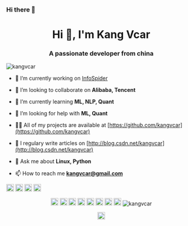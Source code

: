 ### Hi there 👋

<!--
**kangvcar/kangvcar** is a ✨ _special_ ✨ repository because its `README.md` (this file) appears on your GitHub profile.

Here are some ideas to get you started:

- 🔭 I’m currently working on ...
- 🌱 I’m currently learning ...
- 👯 I’m looking to collaborate on ...
- 🤔 I’m looking for help with ...
- 💬 Ask me about ...
- 📫 How to reach me: ...
- 😄 Pronouns: ...
- ⚡ Fun fact: ...
-->

<h1 align="center">Hi 👋, I'm Kang Vcar</h1>
<h3 align="center">A passionate developer from china</h3>
<p align="left"> <img src="https://komarev.com/ghpvc/?username=kangvcar" alt="kangvcar" /> </p>

- 🔭 I’m currently working on [InfoSpider](https://github.com/kangvcar/InfoSpider)

- 👯 I’m looking to collaborate on **Alibaba, Tencent**

- 🌱 I’m currently learning **ML, NLP, Quant**

- 🤔 I’m looking for help with **ML, Quant**

- 👨‍💻 All of my projects are available at [https://github.com/kangvcar](https://github.com/kangvcar)

- 📝 I regulary write articles on [http://blog.csdn.net/kangvcar](http://blog.csdn.net/kangvcar)

- 💬 Ask me about **Linux, Python**

- 📫 How to reach me **kangvcar@gmail.com**

<p align="left">
<img src="https://konpa.github.io/devicon/devicon.git/icons/redhat/redhat-original-wordmark.svg" alt="redhat" width="20" height="20"/> 
<img src="https://konpa.github.io/devicon/devicon.git/icons/python/python-original-wordmark.svg" alt="python" width="20" height="20"/> 
<img src="https://konpa.github.io/devicon/devicon.git/icons/docker/docker-original-wordmark.svg" alt="docker" width="20" height="20"/> 
<img src="https://konpa.github.io/devicon/devicon.git/icons/nginx/nginx-original.svg" alt="nginx" width="20" height="20"/></p><p align="center"> 
<img src="https://konpa.github.io/devicon/devicon.git/icons/mysql/mysql-original-wordmark.svg" alt="mysql" width="20" height="20"/> 
<img src="https://konpa.github.io/devicon/devicon.git/icons/mongodb/mongodb-original-wordmark.svg" alt="mongodb" width="20" height="20"/> 
<img src="https://konpa.github.io/devicon/devicon.git/icons/php/php-original.svg" alt="php" width="20" height="20"/> 
<img src="https://konpa.github.io/devicon/devicon.git/icons/django/django-original.svg" alt="django" width="20" height="20"/> 
<img src="https://konpa.github.io/devicon/devicon.git/icons/bootstrap/bootstrap-plain.svg" alt="bootstrap" width="20" height="20"/>
<img src="https://konpa.github.io/devicon/devicon.git/icons/html5/html5-original-wordmark.svg" alt="html5" width="20" height="20"/>
<img src="https://konpa.github.io/devicon/devicon.git/icons/css3/css3-original-wordmark.svg" alt="css3" width="20" height="20"/> 
<img src="https://konpa.github.io/devicon/devicon.git/icons/javascript/javascript-original.svg" alt="javascript" width="20" height="20"/> 
<img src="https://github-readme-stats.vercel.app/api?username=kangvcar&show_icons=true" alt="kangvcar" /> 
</p>

<p align="center">
<a href="https://twitter.com/kangvcar" target="blank"><img align="center" src="https://cdn.jsdelivr.net/npm/simple-icons@3.0.1/icons/twitter.svg" alt="kangvcar" height="20" width="20" /></a>
</p>
